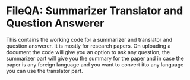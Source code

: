 # FileQA: Summarizer Translator and Question Answerer
This contains the working code for a summarizer and translator and question answerer. It is mostly for research papers. On uploading a document the code will give you an option to ask any question, the summarizer part will give you the summary for the paper and in case the paper is any foreign language and you want to convert itto any language you can use the translator part.
